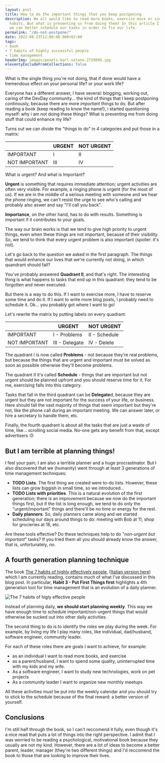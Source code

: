 ```yaml
---
layout: post
title: How to do the important things that you keep postponing
description: We all would like to read more books, exercise more or simply get better
  habits. But what is preventing us from doing them? In this article I explain how
  we can better schedule our tasks in order to fix our life.
permalink: "/do-not-postpone/"
date: 2022-08-23T12:00:00.000+02:00
tags:
- book
- 7 habits of highly successful people
- time management
headerImg: images/pexels-karl-solano-2729899.jpg
eleventyExcludeFromCollections: false
---
```


What is the single thing you're not doing, that if done would have a tremendous effect on your personal life? or your work life?

Everyone has a different answer, I have several: blogging, working out, caring of the DevDay community... the kind of things that I keep postponing continously, because there are more _important_ things to do. But after reading a book (keep reading to know the name!), i started questioning myself: why i am not doing these things? What is preventing me from doing stuff that could enhance my life?

Turns out we can divide the "things to do" in 4 categories and put those in a matrix:

|  | URGENT | NOT URGENT |
| --- | --- | --- |
| IMPORTANT | I | II |
| NOT IMPORTANT | III | IV |

What is urgent? And what is Important?

**Urgent** is something that requires immediate attention; urgent activities are often very visible. For example, a ringing phone is urgent (for the most of us). If we are in the middle of a serious meeting with someone and we hear the phone ringing, we can't resist the urge to see who's calling and probably also aswer and say "I'll call you back".

**Importance**, on the other hand, has to do with results. Something is important if it contributes to your goals.

The way our brain works is that we tend to give high priority to urgent things, even when these things are not important, because of their visibility. So, we tend to think that every urgent problem is also important (spoiler: it's not).

Let's go back to the question we asked in the first paragraph. The things that would enhance our lives that we're currently not doing, in which quandrant should fall?

You've probably answered **Quadrant II**, and that's right. The interesting thing is what happens to tasks that end up in this quadrant: they tend to be forgotten and never executed.

But there is a way to do this. If I want to exercise more, I have to reserve some time and do it. If I want to write more blog posts, I probably need to schedule it. Ok... you probably got where I want to go!

Let's rewrite the matrix by putting labels on every quadrant:

|  | URGENT | NOT URGENT |
| --- | --- | --- |
| IMPORTANT | I - Problems | II - Schedule |
| NOT IMPORTANT | III - Delegate | IV - Delete |

The quadrant I is now called **Problems** - not because they're real problems, but because the things that are urgent and important must be solved as soon as possible otherwise they'll become problems.

The quadrant II it's called **Schedule** - things that are important but not urgent should be planned upfront and you should reserve time for it. For me, exercising falls into this category.

Tasks that fall in the third quadrant can be **Delegate**d, because they are urgent but they are not important for the success of your life, or business. Here should fall the vast majority of things that seem important but they're not, like the phone call during an important meeting. We can answer later, or hire a secretary to handle them, etc.

Finally, the fourth quadrant is about all the tasks that are just a waste of time, like... scrolling social media. No-one gets any benefit from that, except advertisers :D

## But I am terrible at planning things!

I feel your pain; I am also a terrible planner and a huge procrastinator. But I also discovered that we (humanity) went through at least 3 generations of time management techniques:

* **TODO Lists**. The first thing we created were to-do lists. However, these lists can grow biggish in small time, so we introduced...
* **TODO Lists with priorities**. This is a natural evolution of the first generation; there is an improvement because we now do the important things first, but if the list is long enough, we tend to do only the "urgent/important" things and there'll be no time or energy for the rest.
* **Daily planners**. So, daily planners came along and we started scheduling our days around things to do: meeting with Bob at 11, shop for grocieries at 18, etc.

Are these tools effective? Do these techniques help to do "_non-urgent but important_" tasks? If you tried them all you should already know the answer, that is, unfortunately, _no_.

## A fourth generation planning technique

The book [The 7 habits of highly effectively people](https://www.amazon.it/Habits-Highly-Effective-People-Anniversary/dp/1471195201/ref=sr_1_2?keywords=the+7+habits+of+highly+effective+people+italiano&qid=1661244590&sprefix=the+7+habits%2Caps%2C111&sr=8-2), ([Italian version here](https://www.amazon.it/regole-successo-habits-effective-people/dp/8835117798/ref=sr_1_1?keywords=the+7+habits+of+highly+effective+people+italiano&qid=1661245519&sprefix=the+7+habits%2Caps%2C111&sr=8-1)) which I am currently reading, contains much of what I've discussed in this blog post. In particular, **Habit 3 - Put First Things first** highlights a 4th generation tool for time management that is an evolution of a daily planner.

![The 7 habits of higly effective people](https://ik.imagekit.io/xthvogziier/tr:w-300/images/7-habits-effective-people.jpg)

Instead of planning daily, **we should start planning weekly**. This way we have enough time to schedule important/non-urgent things that would otherwise be sucked out into other daily activities.

The second thing to do is to identify the _roles_ we play during the week. For example, by living my life I play many roles, like individual, dad/husband, software engineer, community leader.

For each of these roles there are goals I want to achieve, for example:

* as an individual I want to read more books, and exercise
* as a parent/husband, I want to spend some quality, uninterrupted time with my kids and my wife.
* As a software engineer, I want to study new technologies, work on pet projects
* As a community leader I want to organize new monthly meetups

All these activities _must_ be put into the weekly calendar and you should try to stick to the schedule because of the final reward: a better version of yourself.

## Conclusions

I'm still half through the book, so I can't reccomend it fully, even though it's a nice read that puts a lot of things into the right perspective. I admit that I was worried to be reading a psychological, motivational book because they usually are not my kind. However, there are a lot of ideas to become a better parent, leader, manager (they're two different things) and I'd reccomend the book to those that are looking to improve their lives. 